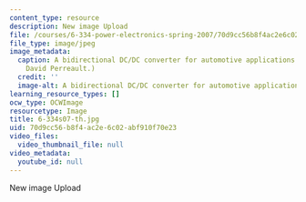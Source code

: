 ```yaml
---
content_type: resource
description: New image Upload
file: /courses/6-334-power-electronics-spring-2007/70d9cc56b8f4ac2e6c02abf910f70e23_6-334s07-th.jpg
file_type: image/jpeg
image_metadata:
  caption: A bidirectional DC/DC converter for automotive applications. (Image by
    David Perreault.)
  credit: ''
  image-alt: A bidirectional DC/DC converter for automotive applications.
learning_resource_types: []
ocw_type: OCWImage
resourcetype: Image
title: 6-334s07-th.jpg
uid: 70d9cc56-b8f4-ac2e-6c02-abf910f70e23
video_files:
  video_thumbnail_file: null
video_metadata:
  youtube_id: null
---
```

New image Upload

